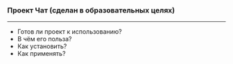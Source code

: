 ### Проект Чат (сделан в образовательных целях)

---
- Готов ли проект к использованию?
- В чём его польза?
- Как установить?
- Как применять?

